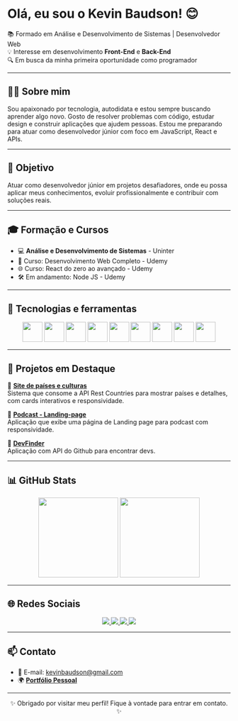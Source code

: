 <h1>Olá, eu sou o Kevin Baudson! 😊</h1>

<p>
  📚 Formado em Análise e Desenvolvimento de Sistemas | Desenvolvedor Web <br>
  💡 Interesse em desenvolvimento <strong>Front-End</strong> e <strong>Back-End</strong> <br>
  🔍 Em busca da minha primeira oportunidade como programador
</p>

---

## 🧑‍💻 Sobre mim

Sou apaixonado por tecnologia, autodidata e estou sempre buscando aprender algo novo. Gosto de resolver problemas com código, estudar design e construir aplicações que ajudem pessoas. Estou me preparando para atuar como desenvolvedor júnior com foco em JavaScript, React e APIs.

---

## 🎯 Objetivo

Atuar como desenvolvedor júnior em projetos desafiadores, onde eu possa aplicar meus conhecimentos, evoluir profissionalmente e contribuir com soluções reais.

---

## 🎓 Formação e Cursos

- 💻 **Análise e Desenvolvimento de Sistemas** - Uninter 
- 📘 Curso: Desenvolvimento Web Completo - Udemy
- 🌐 Curso: React do zero ao avançado - Udemy
- 🛠️ Em andamento: Node JS - Udemy

---

## 🧰 Tecnologias e ferramentas

<div align="center">
  <img src="https://cdn.jsdelivr.net/gh/devicons/devicon/icons/html5/html5-original-wordmark.svg" width="45px" />
  <img src="https://cdn.jsdelivr.net/gh/devicons/devicon/icons/css3/css3-original-wordmark.svg" width="45px" />
  <img src="https://cdn.jsdelivr.net/gh/devicons/devicon/icons/javascript/javascript-original.svg" width="45px" />
  <img src="https://cdn.jsdelivr.net/gh/devicons/devicon/icons/react/react-original-wordmark.svg" width="45px" />
  <img src="https://cdn.jsdelivr.net/gh/devicons/devicon/icons/bootstrap/bootstrap-original-wordmark.svg" width="45px" />
  <img src="https://cdn.jsdelivr.net/gh/devicons/devicon/icons/php/php-original.svg" width="45px" />
  <img src="https://cdn.jsdelivr.net/gh/devicons/devicon/icons/mysql/mysql-original-wordmark.svg" width="45px" />
  <img src="https://cdn.jsdelivr.net/gh/devicons/devicon/icons/git/git-original.svg" width="45px" />
  <img src="https://cdn.jsdelivr.net/gh/devicons/devicon/icons/github/github-original.svg" width="45px" />
</div>

---

## 🚀 Projetos em Destaque

🔹 [**Site de países e culturas**](https://kevinbaudson.github.io/search-countries/)  
Sistema que consome a API Rest Countries para mostrar países e detalhes, com cards interativos e responsividade.

🔹 [**Podcast - Landing-page**](https://kevinbaudson.github.io/podcast/)  
Aplicação que exibe uma página de Landing page para podcast com responsividade.

🔹 [**DevFinder**](https://kevinbaudson.github.io/devfinder/)  
Aplicação com API do Github para encontrar devs.

---

## 📊 GitHub Stats

<div align="center">
  <img height="180em" src="https://github-readme-stats.vercel.app/api?username=KevinBaudson&show_icons=true&theme=radical&count_private=true" />
  <img height="180em" src="https://github-readme-stats.vercel.app/api/top-langs/?username=KevinBaudson&layout=compact&theme=radical" />
</div>

---

## 🌐 Redes Sociais

<div align="center">
  <a href="https://www.instagram.com/kevinbaudson/" target="_blank">
    <img src="https://img.shields.io/badge/Instagram-E4405F?style=for-the-badge&logo=instagram&logoColor=white" />
  </a>
  <a href="https://www.facebook.com/Kevinbaudson2/?locale=pt_BR" target="_blank">
    <img src="https://img.shields.io/badge/Facebook-1877F2?style=for-the-badge&logo=facebook&logoColor=white" />
  </a>
  <a href="https://www.linkedin.com/in/kevin-baudson-8aba0a256/" target="_blank">
    <img src="https://img.shields.io/badge/LinkedIn-0077B5?style=for-the-badge&logo=linkedin&logoColor=white" />
  </a>
  <a href="https://api.whatsapp.com/send/?phone=5528999453325&text&type=phone_number&app_absent=0" target="_blank">
    <img src="https://img.shields.io/badge/WhatsApp-25D366?style=for-the-badge&logo=whatsapp&logoColor=white" />
  </a>
</div>

---

## 📫 Contato

- 📧 E-mail: kevinbaudson@gmail.com
- 🌍 [**Portfólio Pessoal**](https://github.com/KevinBaudson/Landing-Page/) 

---

<p align="center">
  ✨ Obrigado por visitar meu perfil! Fique à vontade para entrar em contato. ✨
</p>
